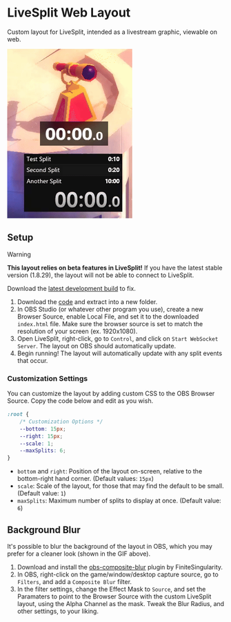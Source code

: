 # LiveSplit Web Layout

Custom layout for LiveSplit, intended as a livestream graphic, viewable on web.

![Demo GIF](./docs/demo.gif)

## Setup

> [!WARNING]
>
> **This layout relies on beta features in LiveSplit!** If you have the latest stable version (1.8.29), the layout will not be able to connect to LiveSplit.
>
> Download the [latest development build](https://raw.githubusercontent.com/LiveSplit/LiveSplit.github.io/artifacts/LiveSplitDevBuild.zip) to fix.

1. Download the [code](https://github.com/jeanwll/LiveSplitOne-OBS-Layout/archive/refs/heads/main.zip) and extract into a new folder.
2. In OBS Studio (or whatever other program you use), create a new Browser Source, enable Local File, and set it to the downloaded `index.html` file. Make sure the browser source is set to match the resolution of your screen (ex. 1920x1080).
3. Open LiveSplit, right-click, go to `Control`, and click on `Start WebSocket Server`. The layout on OBS should automatically update.
4. Begin running! The layout will automatically update with any split events that occur.
### Customization Settings

You can customize the layout by adding custom CSS to the OBS Browser Source. Copy the code below and edit as you wish.

```css
:root {
    /* Customization Options */
    --bottom: 15px;
    --right: 15px;
    --scale: 1;
    --maxSplits: 6;
}
```

-   `bottom` and `right`: Position of the layout on-screen, relative to the bottom-right hand corner. (Default values: `15px`)
-   `scale`: Scale of the layout, for those that may find the default to be small. (Default value: `1`)
-   `maxSplits`: Maximum number of splits to display at once. (Default value: `6`)

## Background Blur

It's possible to blur the background of the layout in OBS, which you may prefer for a cleaner look (shown in the GIF above).

1. Download and install the [obs-composite-blur](https://github.com/FiniteSingularity/obs-composite-blur) plugin by FiniteSingularity.
2. In OBS, right-click on the game/window/desktop capture source, go to `Filters`, and add a `Composite Blur` filter.
3. In the filter settings, change the Effect Mask to `Source`, and set the Paramaters to point to the Browser Source with the custom LiveSplit layout, using the Alpha Channel as the mask. Tweak the Blur Radius, and other settings, to your liking.
